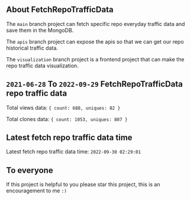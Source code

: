 ## About FetchRepoTrafficData

The `main` branch project can fetch specific repo everyday traffic data and save them in the MongoDB.

The `apis` branch project can expose the apis so that we can get our repo historical traffic data.

The `visualization` branch project is a frontend project that can make the repo traffic data visualization.

## `2021-06-28` To `2022-09-29` FetchRepoTrafficData repo traffic data

Total views data: `{ count: 688, uniques: 82 }`

Total clones data: `{ count: 1053, uniques: 807 }`

## Latest fetch repo traffic data time

Latest fetch repo traffic data time: `2022-09-30 02:29:01`

## To everyone

If this project is helpful to you please star this project, this is an encouragement to me `:)`



